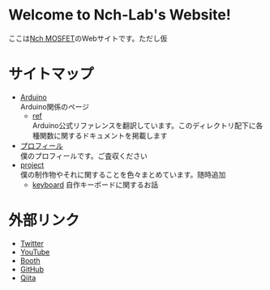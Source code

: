 # Welcome to Nch-Lab's Website!

ここは[Nch MOSFET](https://twitter.com/Nch_MOSFET)のWebサイトです。ただし仮

# サイトマップ

- [Arduino](./Arduino)  
Arduino関係のページ
  - [ref](./Arduino/ref)  
  Arduino公式リファレンスを翻訳しています。このディレクトリ配下に各種関数に関するドキュメントを掲載します
- [プロフィール](./prof)  
  僕のプロフィールです。ご査収ください
- [project](./project)  
  僕の制作物やそれに関することを色々まとめています。随時追加
  - [keyboard](./project/keyboard)
    自作キーボードに関するお話

# 外部リンク

- [Twitter](https://twitter.com/Nch_MOSFET)
- [YouTube](https://www.youtube.com/channel/UCHh3sU1-ILivTzyj8Z14X7w)
- [Booth](https://nch-mosfet.booth.pm/)
- [GitHub](https://github.com/Nch-MOSFET)
- [Qiita](https://qiita.com/Nch_MOSFET)
